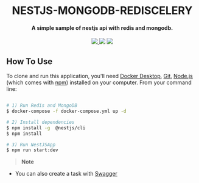 <h1 align="center">
 NESTJS-MONGODB-REDISCELERY
</h1>


<h4 align="center"> A simple sample of nestjs api with redis and mongodb. </h4>

<p align="center">
  <a href=""> <img src="https://img.shields.io/badge/nestjs-9.0.0-brightgreen"> </a>
  <a href=""><img src="https://img.shields.io/badge/redis-io-red"></a>
  <a href=""><img src="https://img.shields.io/badge/mongo-DB-green"></a>
</p>



  
## How To Use

To clone and run this application, you'll need [Docker Desktop](https://www.docker.com/products/docker-desktop/), [Git](https://git-scm.com), [Node.js](https://nodejs.org/en/download/) (which comes with [npm](http://npmjs.com)) installed on your computer. From your command line:

```bash

# 1) Run Redis and MongoDB                       
$ docker-compose -f docker-compose.yml up -d  

# 2) Install dependencies                        
$ npm install -g  @nestjs/cli
$ npm install 

# 3) Run NestJSApp                    
$ npm run start:dev

```

> **Note**
- You can also create a task with [Swagger](http://localhost:3000/api)


